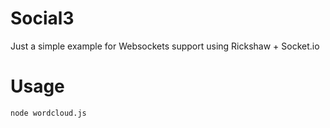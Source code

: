 # Social3

Just a simple example for Websockets support using Rickshaw + Socket.io

# Usage

```
node wordcloud.js
```


